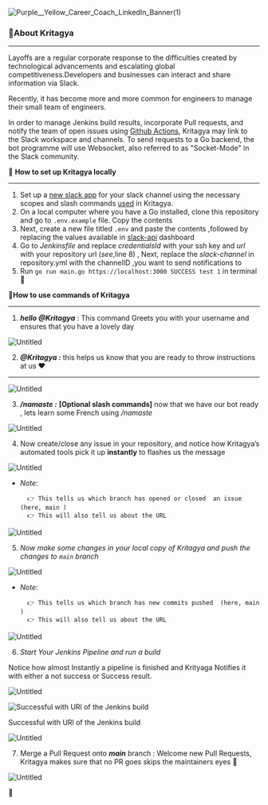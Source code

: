 
![Purple__Yellow_Career_Coach_LinkedIn_Banner(1)](https://user-images.githubusercontent.com/60812924/201931547-8aa0bb70-5510-4f27-9582-d044162089e5.png)

### 💫About Kritagya

---

Layoffs are a regular corporate response to the difficulties created by technological advancements and escalating global competitiveness.Developers and businesses can interact and share information via Slack.

Recently, it has become more and more common for engineers to manage their small team of engineers.

In order to manage Jenkins build results, incorporate Pull requests, and notify the team of open issues using [Github Actions](https://github.com/archive/github-actions-slack), Kritagya may link to the Slack workspace and channels. To send requests to a Go backend, the bot programme will use Websocket, also referred to as "Socket-Mode" in the Slack community.

💫 **How to set up Kritagya locally** 

---

1. Set up a [new slack app](https://api.slack.com/authentication/basics#creating) for your slack channel using  the necessary scopes and slash commands [used](https://gist.github.com/ShivamTyagi12345/419d2319674fa8cabb369482470565e3) in Kritagya.
2. On a local computer where you have a Go installed, clone this repository and go to `.env.example`  file. Copy the contents
3. Next, create a new file titled `.env` and paste the contents ,followed by replacing the values available in [slack-api](https://api.slack.com/apps) dashboard 
4. Go to *Jenkinsfile* and replace *credentialsId*  with your ssh key and *url* with your repository url (*see*,line 8) , Next, replace the *slack-channel* in  repository.yml with the channelID ,you want to send notifications to                        
5. Run `go run main.go https://localhost:3000 SUCCESS test 1` in terminal 🎊

💫**How to use commands of Kritagya**

---

1.  ***hello @Kritagya*** : This command Greets you with your username and ensures that you have a lovely day

![Untitled](Public/Untitled.png)

2.  ***<Any random text followed by> @Kritagya :*** this helps us know that you are ready to throw instructions at us ❤️
******

![Untitled](Public/Untitled%201.png)

3. ***/namaste :***  ******[******Optional slash commands******]****** now that we have our bot ready , lets learn some French using */namaste* 

![Untitled](Public/Untitled%202.png)

4. Now create/close any issue in your repository, and notice how Kritagya’s automated tools pick it up **instantly** to flashes us the message 

![Untitled](Public/Untitled%203.png)

- *Note*: 

        👉 This tells us which branch has opened or closed  an issue  (here, main )
        👉 This will also tell us about the URL  

 

![Untitled](Public/Untitled%204.png)

5. *Now make some changes in your local copy of Kritagya and push the changes to `main` branch* 

![Untitled](Public/Untitled%203.png)

- *Note*: 

        👉 This tells us which branch has new commits pushed  (here, main )
        👉 This will also tell us about the URL  

![Untitled](Public/Untitled%204.png)

6. *Start Your Jenkins Pipeline and run a build*

Notice how almost Instantly a pipeline is finished and Krityaga Notifies it with either a not success or Success result.

![Untitled](Public/Untitled%205.png)

![Successful with URl of the Jenkins build](Public/Untitled%206.png)

Successful with URl of the Jenkins build

![Untitled](Public/Untitled%207.png)

7. Merge a Pull Request onto ***main*** branch :  Welcome new Pull Requests, Kritagya makes sure that no PR goes skips the maintainers eyes 👏

![Untitled](Public/Untitled%208.png)

💫
